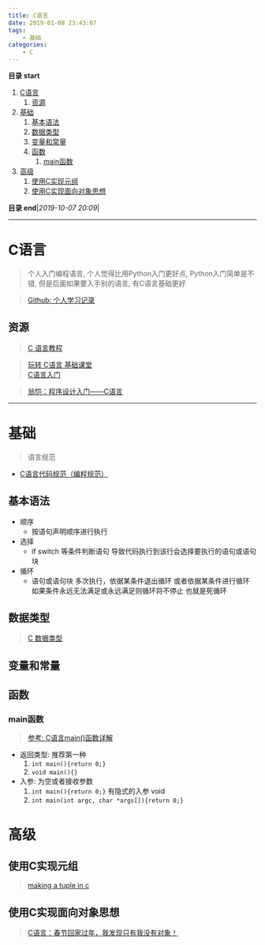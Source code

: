 ```yaml
---
title: C语言
date: 2019-01-08 23:43:07
tags: 
    - 基础
categories: 
    - C
---
```


**目录 start**
 
1. [C语言](#c语言)
    1. [资源](#资源)
1. [基础](#基础)
    1. [基本语法](#基本语法)
    1. [数据类型](#数据类型)
    1. [变量和常量](#变量和常量)
    1. [函数](#函数)
        1. [main函数](#main函数)
1. [高级](#高级)
    1. [使用C实现元组](#使用c实现元组)
    1. [使用C实现面向对象思想](#使用c实现面向对象思想)

**目录 end**|_2019-10-07 20:09_|
****************************************
# C语言
> 个人入门编程语言, 个人觉得比用Python入门更好点, Python入门简单是不错, 但是后面如果要入手别的语言, 有C语言基础更好  

> [Github: 个人学习记录](https://github.com/Kuangcp/LearnC)  

## 资源
> [C 语言教程](https://www.runoob.com/cprogramming/c-tutorial.html)  

> [玩转 C语言 基础课堂](https://study.163.com/course/introduction.htm?courseId=334013#/courseDetail?tab=1)  
> [C语言入门](https://www.imooc.com/learn/249)  

> [翁恺：程序设计入门——C语言](https://www.icourse163.org/course/ZJU-199001)  

**************************

# 基础
> 语言规范 
- [C语言代码规范（编程规范）](http://c.biancheng.net/view/158.html)

## 基本语法
- 顺序
    - 按语句声明顺序进行执行
- 选择
    - if switch 等条件判断语句 导致代码执行到该行会选择要执行的语句或语句块
- 循环
    - 语句或语句块 多次执行，依据某条件退出循环 或者依据某条件进行循环 如果条件永远无法满足或永远满足则循环将不停止 也就是死循环

## 数据类型
> [C 数据类型](https://www.runoob.com/cprogramming/c-data-types.html)

## 变量和常量

## 函数

### main函数
> [参考: C语言main()函数详解](http://c.biancheng.net/cpp/html/725.html)

- 返回类型: 推荐第一种
    1. `int main(){return 0;}`
    1. `void main(){}`
- 入参: 为空或者接收参数
    1. `int main(){return 0;}` 有隐式的入参 void
    1. `int main(int argc, char *args[]){return 0;}`

# 高级

## 使用C实现元组
> [making a tuple in c](https://stackoverflow.com/questions/22727404/making-a-tuple-in-c)

## 使用C实现面向对象思想
> [C语言：春节回家过年，我发现只有我没有对象！](https://mp.weixin.qq.com/s/TPZ7yO0sVoneY1ezGtWK2g)


